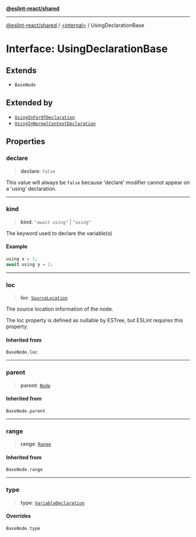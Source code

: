 [**@eslint-react/shared**](../../README.md)

***

[@eslint-react/shared](../../README.md) / [\<internal\>](../README.md) / UsingDeclarationBase

# Interface: UsingDeclarationBase

## Extends

- `BaseNode`

## Extended by

- [`UsingInForOfDeclaration`](UsingInForOfDeclaration.md)
- [`UsingInNormalContextDeclaration`](UsingInNormalContextDeclaration.md)

## Properties

### declare

> **declare**: `false`

This value will always be `false`
because 'declare' modifier cannot appear on a 'using' declaration.

***

### kind

> **kind**: `"await using"` \| `"using"`

The keyword used to declare the variable(s)

#### Example

```ts
using x = 1;
await using y = 2;
```

***

### loc

> **loc**: [`SourceLocation`](SourceLocation.md)

The source location information of the node.

The loc property is defined as nullable by ESTree, but ESLint requires this property.

#### Inherited from

`BaseNode.loc`

***

### parent

> **parent**: [`Node`](../type-aliases/Node.md)

#### Inherited from

`BaseNode.parent`

***

### range

> **range**: [`Range`](../type-aliases/Range.md)

#### Inherited from

`BaseNode.range`

***

### type

> **type**: [`VariableDeclaration`](../enumerations/AST_NODE_TYPES.md#variabledeclaration)

#### Overrides

`BaseNode.type`
